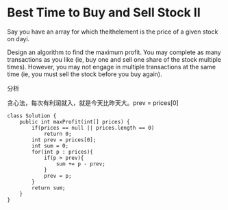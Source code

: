 # Best Time to Buy and Sell Stock II

Say you have an array for which theithelement is the price of a given stock on dayi.

Design an algorithm to find the maximum profit. You may complete as many transactions as you like \(ie, buy one and sell one share of the stock multiple times\). However, you may not engage in multiple transactions at the same time \(ie, you must sell the stock before you buy again\).

分析

贪心法，每次有利润就入，就是今天比昨天大。prev = prices\[0\]

```text
class Solution {
    public int maxProfit(int[] prices) {
        if(prices == null || prices.length == 0)
            return 0;
        int prev = prices[0];
        int sum = 0;
        for(int p : prices){
            if(p > prev){
                sum += p - prev;               
            }
            prev = p;
        }
        return sum;
    }
}
```

